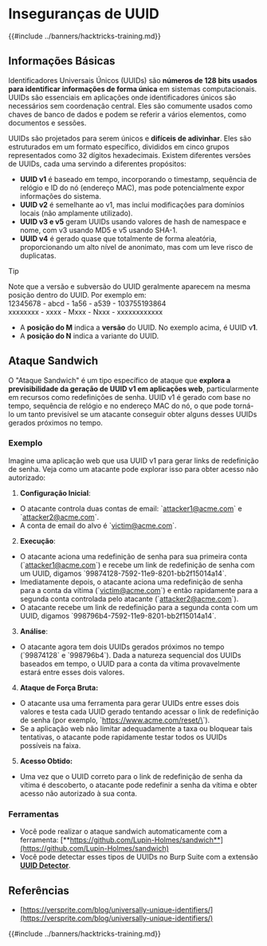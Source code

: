 # Inseguranças de UUID

{{#include ../banners/hacktricks-training.md}}

## Informações Básicas

Identificadores Universais Únicos (UUIDs) são **números de 128 bits usados para identificar informações de forma única** em sistemas computacionais. UUIDs são essenciais em aplicações onde identificadores únicos são necessários sem coordenação central. Eles são comumente usados como chaves de banco de dados e podem se referir a vários elementos, como documentos e sessões.

UUIDs são projetados para serem únicos e **difíceis de adivinhar**. Eles são estruturados em um formato específico, divididos em cinco grupos representados como 32 dígitos hexadecimais. Existem diferentes versões de UUIDs, cada uma servindo a diferentes propósitos:

- **UUID v1** é baseado em tempo, incorporando o timestamp, sequência de relógio e ID do nó (endereço MAC), mas pode potencialmente expor informações do sistema.
- **UUID v2** é semelhante ao v1, mas inclui modificações para domínios locais (não amplamente utilizado).
- **UUID v3 e v5** geram UUIDs usando valores de hash de namespace e nome, com v3 usando MD5 e v5 usando SHA-1.
- **UUID v4** é gerado quase que totalmente de forma aleatória, proporcionando um alto nível de anonimato, mas com um leve risco de duplicatas.

> [!TIP]
> Note que a versão e subversão do UUID geralmente aparecem na mesma posição dentro do UUID. Por exemplo em:\
> 12345678 - abcd - 1a56 - a539 - 103755193864\
> xxxxxxxx - xxxx - Mxxx - Nxxx - xxxxxxxxxxxx
>
> - A **posição do M** indica a **versão** do UUID. No exemplo acima, é UUID v**1**.
> - A **posição do N** indica a variante do UUID.

## Ataque Sandwich

O "Ataque Sandwich" é um tipo específico de ataque que **explora a previsibilidade da geração de UUID v1 em aplicações web**, particularmente em recursos como redefinições de senha. UUID v1 é gerado com base no tempo, sequência de relógio e no endereço MAC do nó, o que pode torná-lo um tanto previsível se um atacante conseguir obter alguns desses UUIDs gerados próximos no tempo.

### Exemplo

Imagine uma aplicação web que usa UUID v1 para gerar links de redefinição de senha. Veja como um atacante pode explorar isso para obter acesso não autorizado:

1. **Configuração Inicial**:

- O atacante controla duas contas de email: \`attacker1@acme.com\` e \`attacker2@acme.com\`.
- A conta de email do alvo é \`victim@acme.com\`.

2. **Execução**:

- O atacante aciona uma redefinição de senha para sua primeira conta (\`attacker1@acme.com\`) e recebe um link de redefinição de senha com um UUID, digamos \`99874128-7592-11e9-8201-bb2f15014a14\`.
- Imediatamente depois, o atacante aciona uma redefinição de senha para a conta da vítima (\`victim@acme.com\`) e então rapidamente para a segunda conta controlada pelo atacante (\`attacker2@acme.com\`).
- O atacante recebe um link de redefinição para a segunda conta com um UUID, digamos \`998796b4-7592-11e9-8201-bb2f15014a14\`.

3. **Análise**:

- O atacante agora tem dois UUIDs gerados próximos no tempo (\`99874128\` e \`998796b4\`). Dada a natureza sequencial dos UUIDs baseados em tempo, o UUID para a conta da vítima provavelmente estará entre esses dois valores.

4. **Ataque de Força Bruta:**

- O atacante usa uma ferramenta para gerar UUIDs entre esses dois valores e testa cada UUID gerado tentando acessar o link de redefinição de senha (por exemplo, \`https://www.acme.com/reset/\<generated-UUID>\`).
- Se a aplicação web não limitar adequadamente a taxa ou bloquear tais tentativas, o atacante pode rapidamente testar todos os UUIDs possíveis na faixa.

5. **Acesso Obtido:**

- Uma vez que o UUID correto para o link de redefinição de senha da vítima é descoberto, o atacante pode redefinir a senha da vítima e obter acesso não autorizado à sua conta.

### Ferramentas

- Você pode realizar o ataque sandwich automaticamente com a ferramenta: [**https://github.com/Lupin-Holmes/sandwich**](https://github.com/Lupin-Holmes/sandwich)
- Você pode detectar esses tipos de UUIDs no Burp Suite com a extensão [**UUID Detector**](https://portswigger.net/bappstore/65f32f209a72480ea5f1a0dac4f38248).

## Referências

- [https://versprite.com/blog/universally-unique-identifiers/](https://versprite.com/blog/universally-unique-identifiers/)

{{#include ../banners/hacktricks-training.md}}
